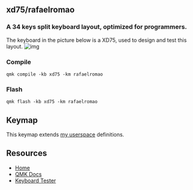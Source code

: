 ## xd75/rafaelromao
### A 34 keys split keyboard layout, optimized for programmers.

The keyboard in the picture below is a XD75, used to design and test this layout.
![img](https://i.imgur.com/MRmP9zL.jpg)

### Compile

`qmk compile -kb xd75 -km rafaelromao`

### Flash

`qmk flash -kb xd75 -km rafaelromao`

## Keymap

This keymap extends [my userspace](../../../../../users/rafaelromao/readme.md) definitions.

## Resources

- [Home](https://github.com/rafaelromao/keyboards)
- [QMK Docs](https://docs.qmk.fm)
- [Keyboard Tester](https://config.qmk.fm/#/test)
